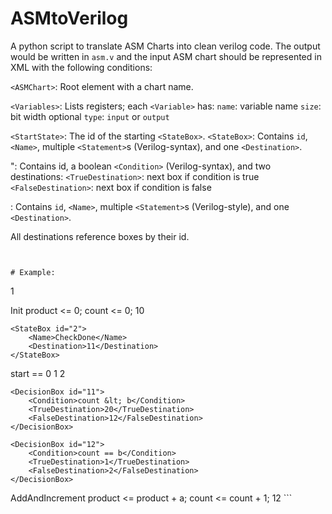 # ASMtoVerilog

A python script to translate ASM Charts into clean verilog code. The output would be written in ```asm.v``` and the input ASM chart should be represented in XML with the following conditions:


```<ASMChart>```: Root element with a chart name.

```<Variables>```: Lists registers; each ```<Variable>``` has:
```name```: variable name
```size```: bit width
optional ```type```: ```input``` or ```output```

```<StartState>```: The id of the starting ```<StateBox>```.
```<StateBox>```: Contains ```id```, ```<Name>```, multiple ```<Statement>```s (Verilog-syntax), and one ```<Destination>```.

<DecisionBox>": Contains id, a boolean ```<Condition>``` (Verilog-syntax), and two destinations:
```<TrueDestination>```: next box if condition is true
```<FalseDestination>```: next box if condition is false

<ConditionBox>: Contains ```id```, ```<Name>```, multiple ```<Statement>```s (Verilog-style), and one ```<Destination>```.

All destinations reference boxes by their id.
```


# Example:
```
<StartState>1</StartState>

<StateBoxes>
    <StateBox id="1">
        <Name>Init</Name>
        <Statements>
            <Statement>product &lt;= 0;</Statement>
            <Statement>count &lt;= 0;</Statement>
        </Statements>
        <Destination>10</Destination>
    </StateBox>

    <StateBox id="2">
        <Name>CheckDone</Name>
        <Destination>11</Destination>
    </StateBox>
</StateBoxes>

<DecisionBoxes>
    <DecisionBox id="10">
        <Condition>start == 0</Condition>
        <TrueDestination>1</TrueDestination>
        <FalseDestination>2</FalseDestination>
    </DecisionBox>

    <DecisionBox id="11">
        <Condition>count &lt; b</Condition>
        <TrueDestination>20</TrueDestination>
        <FalseDestination>12</FalseDestination>
    </DecisionBox>

    <DecisionBox id="12">
        <Condition>count == b</Condition>
        <TrueDestination>1</TrueDestination>
        <FalseDestination>2</FalseDestination>
    </DecisionBox>
</DecisionBoxes>

<ConditionBoxes>
    <ConditionBox id="20">
        <Name>AddAndIncrement</Name>
        <Statements>
            <Statement>product &lt;= product + a;</Statement>
            <Statement>count &lt;= count + 1;</Statement>
        </Statements>
        <Destination>12</Destination>
    </ConditionBox>
</ConditionBoxes>
```
